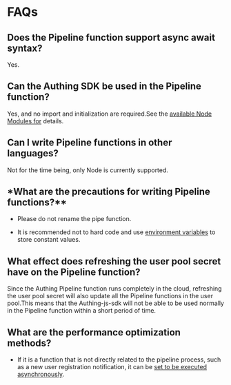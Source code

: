 # **FAQs**

## **Does the Pipeline function support async await syntax?**

Yes.

## **Can the Authing SDK be used in the Pipeline function?**

Yes, and no import and initialization are required.See the [available Node Modules for](https://docs.authing.cn/v2/guides/pipeline/available-node-modules.html) details.

## **Can I write Pipeline functions in other languages?**

Not for the time being, only Node is currently supported.

## \*What are the precautions for writing Pipeline functions?\*\*

- Please do not rename the pipe function.

- It is recommended not to hard code and use [environment variables](https://docs.authing.cn/v2/guides/pipeline/env.html) to store constant values.

## **What effect does refreshing the user pool secret have on the Pipeline function?**

Since the Authing Pipeline function runs completely in the cloud, refreshing the user pool secret will also update all the Pipeline functions in the user pool.This means that the Authing-js-sdk will not be able to be used normally in the Pipeline function within a short period of time.

## **What are the performance optimization methods?**

- If it is a function that is not directly related to the pipeline process, such as a new user registration notification, it can be [set to be executed asynchronously](https://docs.authing.cn/v2/guides/pipeline/pipeline-function-api-doc.html#%E8%AE%BE%E7%BD%AE%E5%BC%82%E6%AD%A5%E6%89%A7%E8%A1%8C).
